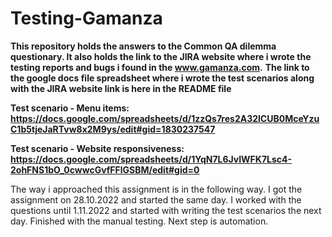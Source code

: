 # Testing-Gamanza

**This repository holds the answers to the Common QA dilemma questionary. It also holds the link to the JIRA website where i wrote the testing reports and bugs i found in
the www.gamanza.com.**
**The link to the google docs file spreadsheet where i wrote the test scenarios along with the JIRA website link is here in the README file**

**Test scenario - Menu items: https://docs.google.com/spreadsheets/d/1zzQs7res2A32lCUB0MceYzuC1b5tjeJaRTvw8x2M9ys/edit#gid=1830237547**

**Test scenario - Website responsiveness: https://docs.google.com/spreadsheets/d/1YqN7L6JvIWFK7Lsc4-2ohFNS1bO_0cwwcGvfFFlGSBM/edit#gid=0**

The way i approached this assignment is in the following way. I got the assignment on 28.10.2022 and started the same day. I worked with the questions until 1.11.2022 and
started with writing the test scenarios the next day. Finished with the manual testing. Next step is automation.


